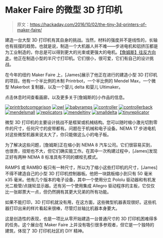 # Maker Faire 的微型 3D 打印机

> 原文：<https://hackaday.com/2016/10/02/the-tiny-3d-printers-of-maker-faire/>

建造一台大型 3D 打印机有其自身的挑战。当然，材料的强度并不是线性的，长轴也有摇摆的趋势。也就是说，制造一个大机器人并不难——步进电机和铝挤压都是为工业制造的，你总是可以得到更大的光束或更强大的电机。[【詹姆斯】往反方向走](http://minirap.com/)。他正在制造小型的半尺寸打印机。它们很小，很可爱，它们有自己的设计挑战。

在今年的纽约 Maker Faire 上，[James]展示了他正在进行的建造小型 3D 打印机的项目。他有一个半比例的木制 Printrbot，一个半比例的 Mendel Max，一个微型 Makerbot 复制器，以及一个婴儿 delta 和婴儿 Ultimaker。

点击休息时间查看画廊，以及更多关于[詹姆斯的]小作品的信息。

 [![printrbotcomparison](img/7fb7aa04d8784ba2dfad172b5dba01a0.png "printrbotcomparison")](https://i0.wp.com/hackaday.com/wp-content/uploads/2016/10/printrbotcomparison.jpg?ssl=1)  [![owl](img/b11af54062cf88a60e73a56738dd62f0.png "owl")](https://i0.wp.com/hackaday.com/wp-content/uploads/2016/10/owl.jpg?ssl=1)  [![babyramps](img/af6c6b1907c9cb34663061f97e6f19dd.png "babyramps")](https://i0.wp.com/hackaday.com/wp-content/uploads/2016/10/babyramps.jpg?ssl=1)  [![controller](img/548a2f069dddf5f74d43e65bd5dce02f.png "controller")](https://i0.wp.com/hackaday.com/wp-content/uploads/2016/10/controller.jpg?ssl=1)  [![controllerback](img/0bee9b6f8fde7cf5256d093bf36ebf5b.png "controllerback")](https://i0.wp.com/hackaday.com/wp-content/uploads/2016/10/controllerback.jpg?ssl=1)  [![mendelsmall](img/f1fd096c2e4783c56d9ba8957e9502ca.png "mendelsmall")](https://i0.wp.com/hackaday.com/wp-content/uploads/2016/10/mendelsmall.jpg?ssl=1)  [![replicators](img/7e972b68d0239faea7361eed4a8cdcfb.png "replicators")](https://i0.wp.com/hackaday.com/wp-content/uploads/2016/10/replicators.jpg?ssl=1)  [![mendeltiny](img/d4c62d016e69841791f3780e2c814ac8.png "mendeltiny")](https://i0.wp.com/hackaday.com/wp-content/uploads/2016/10/mendeltiny.jpg?ssl=1)  [![smalldelta](img/ffeb97a7433a3c2f3ed8cf53507dc32c.png "smalldelta")](https://i0.wp.com/hackaday.com/wp-content/uploads/2016/10/smalldelta.jpg?ssl=1)  [![tinyreplicator](img/1ec16588169c18f153da04f68224eaed.png "tinyreplicator")](https://i0.wp.com/hackaday.com/wp-content/uploads/2016/10/tinyreplicator.jpg?ssl=1) 

微型 3D 打印机的主要设计挑战不是框架或机械结构。您可以随时缩小激光切割零件的尺寸，任何尺寸的皮带都有。问题在于机械和电子设备。NEMA 17 步进电机对这些微型机器来说太大了，你只能做这么小的电子板。

为了解决这些问题，[詹姆斯]正在缩小到 NEMA 8 汽车公司。它们很容易买到，也很贵，扭矩也不大，但它们确实能工作。在其中一次构建过程中，[James]发现正好有两种 NEMA 8 标准具有不同的螺栓孔模式。

RAMPS 或 RAMBO 板只有一种尺寸，所以为了缩小这些打印机的尺寸，[James]不得不建造自己的小型 3D 打印机控制器板。他把一块跳板缩小到只有 50 毫米 x35 毫米。他有几个版本的电子设备，其中一个使用分立 Pololu 驱动器和有机发光二极管/点拨轮显示器。还有另一个使用集成 Allegro 驱动程序的主板，它仅仅比一张邮票大一点，但仍然拥有其更大兄弟的所有功能。

如果不能打印，3D 打印机就没有用，在这方面，这些微型机器表现很好。这些机器打印出来的样片看起来很棒，尽管灯丝轴比机器本身要大。

这是创造性的表现，也是一项比从零开始建造一台普通尺寸的 3D 打印机困难得多的任务。这个展台在 Maker Faire 上并没有吸引很多参观者，但它是一个独特的建筑，体现了 3D 打印机社区的 DIY 精神。